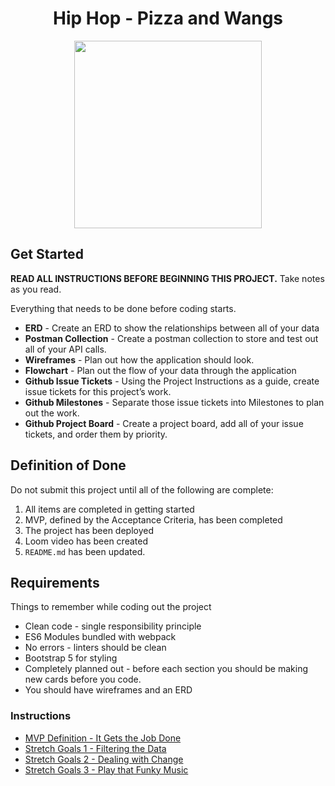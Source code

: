 <div style="text-align:center">
<h1>Hip Hop - Pizza and Wangs</h1>

<image src="./instructions/hhpw-record.png" style="height:300px;"></image></div>

## Get Started
**READ ALL INSTRUCTIONS BEFORE BEGINNING THIS PROJECT.** Take notes as you read.

Everything that needs to be done before coding starts.

* **ERD** - Create an ERD to show the relationships between all of  your data
* **Postman Collection** - Create a postman collection to store and test out all of your API calls.
* **Wireframes** - Plan out how the application should look.
* **Flowchart** - Plan out the flow of your data through the application
* **Github Issue Tickets** - Using the Project Instructions as a guide, create issue tickets for this project’s work.
* **Github Milestones** - Separate those issue tickets into Milestones to plan out the work.
* **Github Project Board** - Create a project board, add all of your issue tickets, and order them by priority.

## Definition of Done

Do not submit this project until all of the following are complete:

1. All items are completed in getting started
1. MVP, defined by the Acceptance Criteria, has been completed
1. The project has been deployed
1. Loom video has been created
1. `README.md` has been updated.

## Requirements

Things to remember while coding out the project

* Clean code - single responsibility principle
* ES6 Modules bundled with webpack
* No errors - linters should be clean
* Bootstrap 5 for styling
* Completely planned out - before each section you should be making new cards before you code.
* You should have wireframes and an ERD

### Instructions

* [MVP Definition - It Gets the Job Done](./instructions/mvp.md)
* [Stretch Goals 1 - Filtering the Data](./instructions/stretch-1.md)
* [Stretch Goals 2 - Dealing with Change](./instructions/stretch-2.md)
* [Stretch Goals 3 - Play that Funky Music](./instructions/stretch-3.md)
